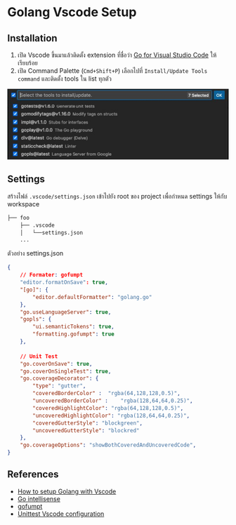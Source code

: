 # Golang Vscode Setup

## Installation

1. เปิด Vscode ขึ้นมาแล้วติดตั้ง extension ที่ชื่อว่า [Go for Visual Studio Code](https://marketplace.visualstudio.com/items?itemName=golang.go) ให้เรียบร้อย
2. เปิด Command Palette (`Cmd+Shift+P`) เลือกไปที่ `Install/Update Tools command` และติดตั้ง tools ใน list ทุกตัว

![vscode-gotools](/images/vscode-gotools-install.jpg)

## Settings

สร้างไฟล์ `.vscode/settings.json` เข้าไปยัง root ของ project เพื่อกำหนด settings ให้กับ workspace

``` bash
├── foo
    ├── .vscode
    │   └──settings.json
    ...
```

ตัวอย่าง settings.json

``` json
{
    // Formater: gofumpt 
    "editor.formatOnSave": true,
    "[go]": {
        "editor.defaultFormatter": "golang.go"
    },
    "go.useLanguageServer": true,
    "gopls": { 
        "ui.semanticTokens": true,
        "formatting.gofumpt": true
    },
    
    // Unit Test
    "go.coverOnSave": true,
    "go.coverOnSingleTest": true,
    "go.coverageDecorator": {
        "type": "gutter",
        "coveredBorderColor" :  "rgba(64,128,128,0.5)",
        "uncoveredBorderColor" :    "rgba(128,64,64,0.25)",
        "coveredHighlightColor": "rgba(64,128,128,0.5)",
        "uncoveredHighlightColor": "rgba(128,64,64,0.25)",        
        "coveredGutterStyle": "blockgreen",
        "uncoveredGutterStyle": "blockred"
    },
    "go.coverageOptions": "showBothCoveredAndUncoveredCode",
}
```

## References

- [How to setup Golang with Vscode](https://dev.to/ko31/how-to-setup-golang-with-vscode-1i4i)
- [Go intellisense](https://code.visualstudio.com/docs/languages/go#_intellisense)
- [gofumpt](https://github.com/mvdan/gofumpt)
- [Unittest Vscode configuration](https://github.com/golang/vscode-go/blob/master/docs/settings.md#gocoveragedecorator)
